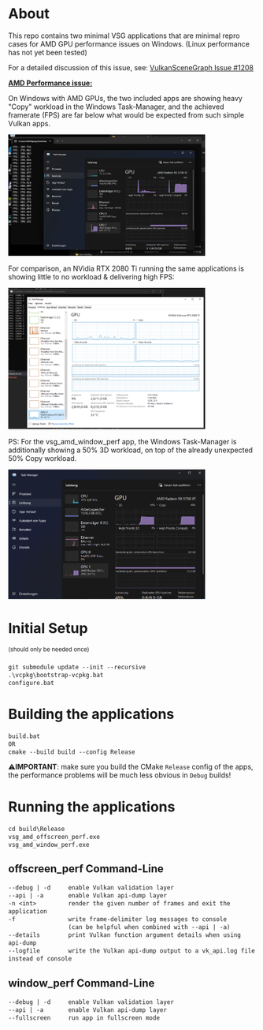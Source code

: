 # About

This repo contains two minimal VSG applications that are minimal repro cases for AMD GPU performance issues on Windows.
(Linux performance has not yet been tested)

For a detailed discussion of this issue, see: [VulkanSceneGraph Issue #1208](https://github.com/vsg-dev/VulkanSceneGraph/issues/1208)

<u>**AMD Performance issue:**</u>

On Windows with AMD GPUs, the two included apps are showing heavy "Copy" workload in the Windows Task-Manager, and the achieved framerate (FPS) are far below what would be expected from such simple Vulkan apps.

<img src="imgs/Win11_AMD_Unexpected_Copy_Workload.png" width="400">

<img src="">

For comparison, an NVidia RTX 2080 Ti running the same applications is showing little to no workload & delivering high FPS:

<img src="imgs/Win10_NVIDIA_No_Workload.png" width="400">

PS: For the vsg_amd_window_perf app, the Windows Task-Manager is additionally showing a 50% 3D workload, on top of the already unexpected 50% Copy workload.

<img src="imgs/vsg_amd_window_perf_Copy_And_3D_Workload.png" width="400">


# Initial Setup
<sup>(should only be needed once)</sup>

```
git submodule update --init --recursive
.\vcpkg\bootstrap-vcpkg.bat
configure.bat
```

# Building the applications

```
build.bat
OR
cmake --build build --config Release
```

⚠**IMPORTANT**: make sure you build the CMake `Release` config of the apps, the performance problems will be much less obvious in `Debug` builds!

# Running the applications

```
cd build\Release
vsg_amd_offscreen_perf.exe
vsg_amd_window_perf.exe
```

## offscreen_perf Command-Line

```
--debug | -d     enable Vulkan validation layer
--api | -a       enable Vulkan api-dump layer
-n <int>         render the given number of frames and exit the application
-f               write frame-delimiter log messages to console
                 (can be helpful when combined with --api | -a)
--details        print Vulkan function argument details when using api-dump
--logfile        write the Vulkan api-dump output to a vk_api.log file instead of console
```

## window_perf Command-Line

```
--debug | -d     enable Vulkan validation layer
--api | -a       enable Vulkan api-dump layer
--fullscreen     run app in fullscreen mode
```
